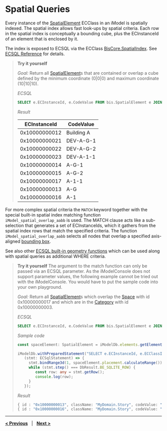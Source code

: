 # Spatial Queries

Every instance of the [SpatialElement](../../bis/domains/BisCore.ecschema.md#SpatialElement) ECClass in an iModel is spatially indexed. The spatial index allows fast look-ups by spatial criteria. Each row in the spatial index is conceptually a bounding cube, plus the ECInstanceId of an element that is enclosed by it.

The index is exposed to ECSQL via the ECClass [BisCore.SpatialIndex](../../bis/domains/BisCore.ecschema.md#SpatialIndex). See [ECSQL Reference](../SpatialQueries.md) for details.

> **Try it yourself**
>
> *Goal:* Return all [SpatialElement](../../bis/domains/BisCore.ecschema.md#SpatialElement)s that are contained or overlap a cube defined by the minimum coordinate (0|0|0) and maximum coordinate (10|10|10).
>
> *ECSQL*
> ```sql
> SELECT e.ECInstanceId, e.CodeValue FROM bis.SpatialElement e JOIN bis.SpatialIndex i ON e.ECInstanceId=i.ECInstanceId WHERE i.MinX<=10 AND i.MinY<=10 AND i.MinZ<=10 AND i.MaxX>=0 AND i.MaxY>=0 AND i.MaxZ>=0
> ```
>
> *Result*
>
> ECInstanceId | CodeValue
> --- | ---
> 0x10000000012 | Building A
> 0x10000000021 | DEV-A-G-1
> 0x10000000022 | DEV-A-G-2
> 0x10000000023 | DEV-A-1-1
> 0x10000000014 | A-G-1
> 0x10000000015 | A-G-2
> 0x10000000017 | A-1-1
> 0x10000000013 | A-G
> 0x10000000016 | A-1

For more complex spatial criteria the `MATCH` keyword together with the special built-in spatial index matching function `iModel_spatial_overlap_aabb` is used. The MATCH clause acts like a sub-selection that generates a set of ECInstanceIds, which it gathers from the spatial index rows that match the specified criteria.
The function `iModel_spatial_overlap_aabb` selects all nodes that overlap a specified axis-aligned [bounding box](../GeometrySqlFuncs.md#iModel_bbox).

See also other [ECSQL built-in geometry functions](../GeometrySqlFuncs.md) which can be used along with spatial queries as additional WHERE criteria.

> **Try it yourself**
> The argument to the match function can only be passed via an ECSQL parameter. As the iModelConsole does not support parameter values, the following example cannot be tried out with the iModelConsole. You would have to put the sample code into your own playground.
>
> *Goal:* Return all [SpatialElement](../../bis/domains/BisCore.ecschema.md#SpatialElement)s which overlap the [Space](./MyDomain.ecschema.md#Space) with id 0x10000000017 and which are in the [Category](../../bis/domains/BisCore.ecschema.md#Category) with id 0x10000000003.
>
> *ECSQL*
> ```sql
> SELECT e.ECInstanceId, e.CodeValue FROM bis.SpatialElement e JOIN bis.SpatialIndex i ON e.ECInstanceId=i.ECInstanceId WHERE i.ECInstanceId MATCH iModel_spatial_overlap_aabb(?) AND e.Category.Id=0x10000000003
> ```
> *Sample code*
> ```ts
> const spaceElement: SpatialElement = iModelDb.elements.getElement("0x10000000017") as SpatialElement;
>
> iModelDb.withPreparedStatement("SELECT e.ECInstanceId, e.ECClassId, e.CodeValue FROM bis.SpatialElement e JOIN bis.SpatialIndex i ON e.ECInstanceId=i.ECInstanceId WHERE i.ECInstanceId MATCH iModel_spatial_overlap_aabb(?) AND e.Category.Id=0x10000000003",
>    (stmt: ECSqlStatement) => {
>      stmt.bindRange3d(1, spaceElement.placement.calculateRange());
>      while (stmt.step() === DbResult.BE_SQLITE_ROW) {
>         const row: any = stmt.getRow();
>         console.log(row);
>      }
>    });
>```
>
> *Result*
> ```ts
> { id : "0x10000000013", className: "MyDomain.Story", codeValue: "A-G" }
> { id : "0x10000000016", className: "MyDomain.Story", codeValue: "A-1" }
> ```

---

[**< Previous**](./PolymorphicQueries.md) &nbsp; | &nbsp; [**Next >**](./MetaQueries.md)